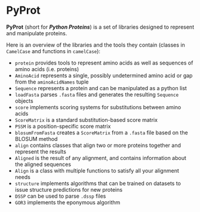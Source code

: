 # PyProt

**PyProt** (short for ***Python Proteins***) is a set of libraries designed to represent and manipulate proteins.

Here is an overview of the libraries and the tools they contain (classes in `CamelCase` and functions in `camelCase`):
- `protein` provides tools to represent amino acids as well as sequences of amino acids (i.e. proteins)
 - `AminoAcid` represents a single, possibly undetermined amino acid or gap from the `aminoAcidNames` tuple
 - `Sequence` represents a protein and can be manipulated as a python list
 - `loadFasta` parses `.fasta` files and generates the resulting `Sequence` objects
- `score` implements scoring systems for substitutions between amino acids
 - `ScoreMatrix` is a standard substitution-based score matrix
 - `PSSM` is a position-specific score matrix
 - `blosumFromFasta` creates a `ScoreMatrix` from a `.fasta` file based on the BLOSUM method
- `align` contains classes that align two or more proteins together and represent the results
 - `Aligned` is the result of any alignment, and contains information about the aligned sequences
 - `Align` is a class with multiple functions to satisfy all your alignment needs
- `structure` implements algorithms that can be trained on datasets to issue structure predictions for new proteins
 - `DSSP` can be used to parse `.dssp` files
 - `GOR3` implements the eponymous algorithm
